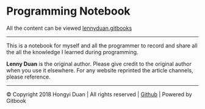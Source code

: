 # Programming Notebook

All the content can be viewed [lennyduan.gitbooks](https://lennyduan.gitbooks.io/programming-notebook/content/) 

---
This is a notebook for myself and all the programmer to record and share all the all the knowledge I learned during programming.

__Lenny Duan__ is the original author. Please give credit to the original author when you use it elsewhere. For any website reprinted the article channels, please reference.

---
© Copyright 2018 Hongyi Duan | All rights reserved | [Github](https://github.com/LennyDuan) | Powered by Gitbook
